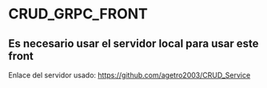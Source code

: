 ﻿# CRUD_GRPC_FRONT
## Es necesario usar el servidor local para usar este front
 Enlace del servidor usado: https://github.com/agetro2003/CRUD_Service
